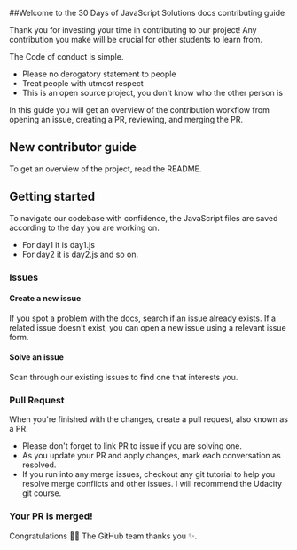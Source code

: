 ##Welcome to the 30 Days of JavaScript Solutions docs contributing guide

Thank you for investing your time in contributing to our project! Any contribution you make will be crucial for other students to learn from.

The Code of conduct is simple.

- Please no derogatory statement to people
- Treat people with utmost respect
- This is an open source project, you don't know who the other person is

In this guide you will get an overview of the contribution workflow from opening an issue, creating a PR, reviewing, and merging the PR.

## New contributor guide

To get an overview of the project, read the README.

## Getting started

To navigate our codebase with confidence, the JavaScript files are saved according to the day you are working on.

- For day1 it is day1.js
- For day2 it is day2.js and so on.

### Issues

#### Create a new issue

If you spot a problem with the docs, search if an issue already exists. If a related issue doesn't exist, you can open a new issue using a relevant issue form.

#### Solve an issue

Scan through our existing issues to find one that interests you.

### Pull Request

When you're finished with the changes, create a pull request, also known as a PR.

- Please don't forget to link PR to issue if you are solving one.
- As you update your PR and apply changes, mark each conversation as resolved.
- If you run into any merge issues, checkout any git tutorial to help you resolve merge conflicts and other issues. I will recommend the Udacity git course.

### Your PR is merged!

Congratulations 🎉🎉 The GitHub team thanks you ✨.
